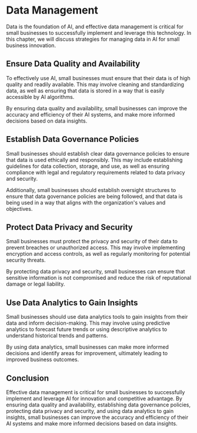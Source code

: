 Data Management
=====================================================================

Data is the foundation of AI, and effective data management is critical for small businesses to successfully implement and leverage this technology. In this chapter, we will discuss strategies for managing data in AI for small business innovation.

Ensure Data Quality and Availability
------------------------------------

To effectively use AI, small businesses must ensure that their data is of high quality and readily available. This may involve cleaning and standardizing data, as well as ensuring that data is stored in a way that is easily accessible by AI algorithms.

By ensuring data quality and availability, small businesses can improve the accuracy and efficiency of their AI systems, and make more informed decisions based on data insights.

Establish Data Governance Policies
----------------------------------

Small businesses should establish clear data governance policies to ensure that data is used ethically and responsibly. This may include establishing guidelines for data collection, storage, and use, as well as ensuring compliance with legal and regulatory requirements related to data privacy and security.

Additionally, small businesses should establish oversight structures to ensure that data governance policies are being followed, and that data is being used in a way that aligns with the organization's values and objectives.

Protect Data Privacy and Security
---------------------------------

Small businesses must protect the privacy and security of their data to prevent breaches or unauthorized access. This may involve implementing encryption and access controls, as well as regularly monitoring for potential security threats.

By protecting data privacy and security, small businesses can ensure that sensitive information is not compromised and reduce the risk of reputational damage or legal liability.

Use Data Analytics to Gain Insights
-----------------------------------

Small businesses should use data analytics tools to gain insights from their data and inform decision-making. This may involve using predictive analytics to forecast future trends or using descriptive analytics to understand historical trends and patterns.

By using data analytics, small businesses can make more informed decisions and identify areas for improvement, ultimately leading to improved business outcomes.

Conclusion
----------

Effective data management is critical for small businesses to successfully implement and leverage AI for innovation and competitive advantage. By ensuring data quality and availability, establishing data governance policies, protecting data privacy and security, and using data analytics to gain insights, small businesses can improve the accuracy and efficiency of their AI systems and make more informed decisions based on data insights.
